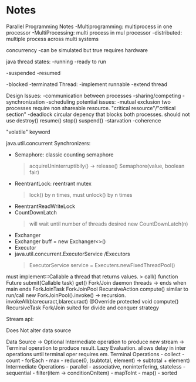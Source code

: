 # Notes
Parallel Programming Notes
-Multiprogramming: multiprocess in one processor
-MultiProcessing: multi process in mul processor
-distributed: multiple process across multi systems

concurrency
-can be simulated but true requires hardware

java thread states:
  -running
  -ready to run
  
  -suspended
  -resumed
  
  -blocked
  -terminated
Thread: 
  -implement runnable
  -extend thread
  
Design Issues:
  -communication between processes
  -sharing/competing
  -synchronization
  -scheduling
potential issues:
  -mutual exclusion
      two processes require non shareable resource. "critical resource"/"critical section"
  -deadlock
      circular depency that blocks both processes.
        should not use destroy() resume() stop() suspend()
  -starvation
  -coherence
  
  
"volatile" keyword

java.util.concurrent
Synchronizers:
  - Semaphore: classic counting semaphore
      > acquireUninterruptibily() -> release()
      > Semaphore(value, boolean fair)
  - ReentrantLock: reentrant mutex
      > lock() by n times, must unlock() by n times
  - ReentrantReadWriteLock
  - CountDownLatch
      > will wait until number of threads desired 
      new CountDownLatch(n)
  - Exchanger
  - Exchanger<T> buff = new Exchanger<>()
  - Executor
  -   java.util.concurrent.ExecutorService /Executors
      > ExecutorService service = Executers.newFixedThreadPool()
      > 
  must implement:::Callable<T> a thread that returns values. 
      > call() function
  Future<T> submit(Callable<T> task)
  get()
Fork/Join daemon threads -> ends when main ends
  ForkJoinTask
  ForkJoinPool
    RecursiveAction
       compute() similar to run/call
        new ForkJoinPool().invoke() -> recursion. invokeAll(blarecuract,blarecuract)
        @Override protected void compute()
    RecursiveTask
Fork/Join suited for divide and conquer strategy
  
Stream api:
  
  Does Not alter data source
  
  Data Source -> Optional Intermediate operation to produce new stream -> Terminal operation to produce result.
  Lazy Evaluation. allows delay in inter operations until terminal oper requires em.
  Terminal Operations
    - collect
    - count
    - forEach
    - max
    - reduce(0, (subtotal, element) -> subtotal + element)
  Intermediate Operations
    - parallel
      - associative, noninterfering, stateless
    - sequential
    - filter(item -> conditionOnItem)
    - mapToInt
    - map()
    - sorted
